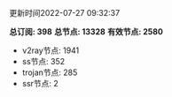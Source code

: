 更新时间2022-07-27 09:32:37

**总订阅: 398**
**总节点: 13328**
**有效节点: 2580**
- v2ray节点: 1941
- ss节点: 352
- trojan节点: 285
- ssr节点: 2
